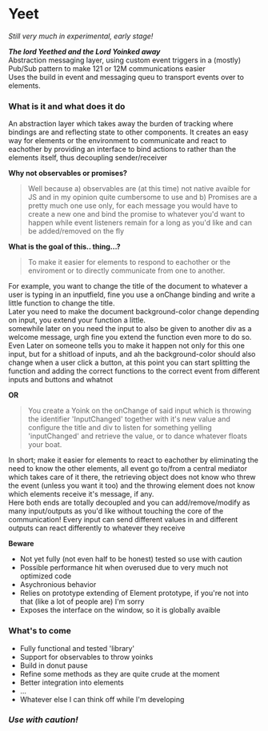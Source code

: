 # Yeet

*Still very much in experimental, early stage!*

__*The lord Yeethed and the Lord Yoinked away*__  
Abstraction messaging layer, using custom event triggers in a (mostly) Pub/Sub pattern to make 121 or 12M communications easier  
Uses the build in event and messaging queu to transport events over to elements.

### What is it and what does it do
An abstraction layer which takes away the burden of tracking where bindings are and reflecting state to other components. It creates an easy way for elements or the environment to communicate and react to eachother by providing an interface to bind actions to rather than the elements itself, thus decoupling sender/receiver

__Why not observables or promises?__

> Well because a) observables are (at this time) not native avaible for JS and in my opinion quite cumbersome to use and b) Promises are a pretty much one use only, for each message you would have to create a new one and bind the promise to whatever you'd want to happen while event listeners remain for a long as you'd like and can be added/removed on the fly


__What is the goal of this.. thing...?__

> To make it easier for elements to respond to eachother or the enviroment or to directly communicate from one to another.  
  
For example, you want to change the title of the document to whatever a user is typing in an inputfield, fine you use a onChange binding and write a little function to change the title.  
Later you need to make the document background-color change depending on input, you extend your function a little.  
somewhile later on you need the input to also be given to another div as a welcome message, urgh fine you extend the function even more to do so.  
Even Later on someone tells you to make it happen not only for this one input, but for a shitload of inputs, and ah the background-color should also change when a user click a button, at this point you can start splitting the function and adding the correct functions to the correct event from different inputs and buttons and whatnot

__OR__

> You create a Yoink on the onChange of said input which is throwing the identifier 'InputChanged' together with it's new value and configure the title and div to listen for something yelling 'inputChanged' and retrieve the value, or to dance whatever floats your boat.  
  
  
In short; make it easier for elements to react to eachother by eliminating the need to know the other elements, all event go to/from a central mediator which takes care of it there, the retrieving object does not know who threw the event (unless you want it too) and the throwing element does not know which elements receive it's message, if any.  
Here both ends are totally decoupled and you can add/remove/modify as many input/outputs as you'd like without touching the core of the communication! Every input can send different values in and different outputs can react differently to whatever they receive

__Beware__
- Not yet fully (not even half to be honest) tested so use with caution
- Possible performance hit when overused due to very much not optimized code
- Asychronious behavior
- Relies on prototype extending of Element prototype, if you're not into that (like a lot of people are) I'm sorry
- Exposes the interface on the window, so it is globally avaible 

### What's to come  
- Fully functional and tested 'library'
- Support for observables to throw yoinks
- Build in donut pause
- Refine some methods as they are quite crude at the moment
- Better integration into elements
- ...
- Whatever else I can think off while I'm developing 

### *Use with caution!*

